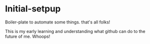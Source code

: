 # Initial-setpup

Boiler-plate to automate some things. that's all folks!

This is my early learning and understanding what github can do to the future of me. Whoops!